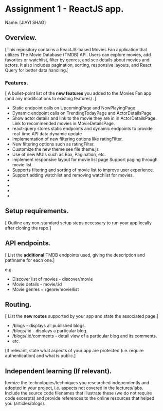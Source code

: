 # Assignment 1 - ReactJS app.

Name: [JIAYI SHAO]

## Overview.

[This repository contains a ReactJS-based Movies Fan application that utilizes The Movie Database (TMDB) API. Users can explore movies, add favorites or watchlist, filter by genres, and see details about movies and actors. It also includes pagination, sorting, responsive layouts, and React Query for better data handling.]

### Features.
[ A bullet-point list of the __new features__ you added to the Movies Fan app (and any modifications to existing features) .]
 
+ Static endpoint calls on UpcomingPage and NowPlayingPage.
+ Dynamic endpoint calls on TrendingTodayPage and ActorDetailsPage
+ Show actor details and link to the movie they are in in ActorDetailsPage. Link to recommended movies in MovieDetailsPage.
+ react-query stores static endpoints and dynamic endpoints to provide real-time API data dynamic update
+ Implementation of new filtering options like ratingFilter.
+ New filtering options such as ratingFilter.
+ Customize the new theme see file theme.js
+ Use of new MUIs such as Box, Pagination, etc.
+ Implement responsive layout for movie list page
Support paging through movie list.
+ Supports filtering and sorting of movie list to improve user experience.
+ Support adding watchlist and removing watchlist for movies.
+ 
+ 
+ 
+ 


## Setup requirements.

[ Outline any non-standard setup steps necessary to run your app locally after cloning the repo.]

## API endpoints.

[ List the __additional__ TMDB endpoints used, giving the description and pathname for each one.] 

e.g.
+ Discover list of movies - discover/movie
+ Movie details - movie/:id
+ Movie genres = /genre/movie/list

## Routing.

[ List the __new routes__ supported by your app and state the associated page.]

+ /blogs - displays all published blogs.
+ /blogs/:id - displays a particular blog.
+ /blogs/:id/comments - detail view of a particular blog and its comments.
+ etc.

[If relevant, state what aspects of your app are protected (i.e. require authentication) and what is public.]

## Independent learning (If relevant).

Itemize the technologies/techniques you researched independently and adopted in your project, 
i.e. aspects not covered in the lectures/labs. Include the source code filenames that illustrate these 
(we do not require code excerpts) and provide references to the online resources that helped you (articles/blogs).